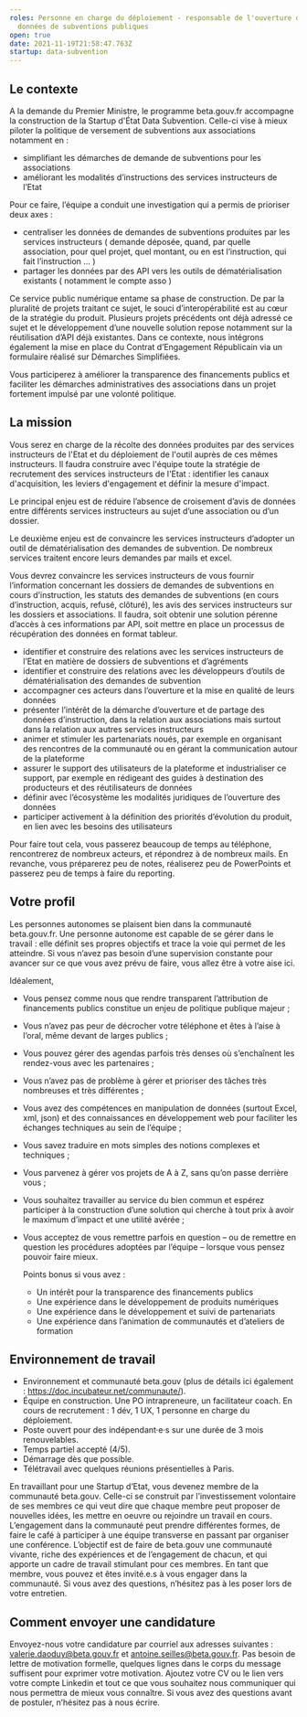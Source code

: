 ```yaml
---
roles: Personne en charge du déploiement - responsable de l'ouverture des
  données de subventions publiques
open: true
date: 2021-11-19T21:58:47.763Z
startup: data-subvention
---
```

## Le contexte

A la demande du Premier Ministre, le programme beta.gouv.fr accompagne la construction de la Startup d'État Data Subvention. Celle-ci vise à mieux piloter la politique de versement de subventions aux associations notamment en :

* simplifiant les démarches de demande de subventions pour les associations
* améliorant les modalités d’instructions des services instructeurs de l’Etat

Pour ce faire, l’équipe a conduit une investigation qui a permis de prioriser deux axes :

* centraliser les données de demandes de subventions produites par les services instructeurs ( demande déposée, quand, par quelle association, pour quel projet, quel montant, ou en est l’instruction, qui fait l’instruction … )
* partager les données par des API vers les outils de dématérialisation existants ( notamment le compte asso )

Ce service public numérique entame sa phase de construction. De par la pluralité de projets traitant ce sujet, le souci d’interopérabilité est au cœur de la stratégie du produit. Plusieurs projets précédents ont déjà adressé ce sujet et le développement d’une nouvelle solution repose notamment sur la réutilisation d’API déjà existantes. Dans ce contexte, nous intégrons également la mise en place du Contrat d’Engagement Républicain via un formulaire réalisé sur Démarches Simplifiées.

Vous participerez à améliorer la transparence des financements publics et faciliter les démarches administratives des associations dans un projet fortement impulsé par une volonté politique.

## La mission

Vous serez en charge de la récolte des données produites par des services instructeurs de l'Etat et du déploiement de l'outil auprès de ces mêmes instructeurs. Il faudra construire avec l'équipe toute la stratégie de recrutement des services instructeurs de l'Etat : identifier les canaux d'acquisition, les leviers d'engagement et définir la mesure d'impact.

Le principal enjeu est de réduire l’absence de croisement d’avis de données entre différents services instructeurs au sujet d’une association ou d’un dossier.

Le deuxième enjeu est de convaincre les services instructeurs d’adopter un outil de dématérialisation des demandes de subvention. De nombreux services traitent encore leurs demandes par mails et excel.

Vous devrez convaincre les services instructeurs de vous fournir l’information concernant les dossiers de demandes de subventions en cours d’instruction, les statuts des demandes de subventions (en cours d’instruction, acquis, refusé, clôturé), les avis des services instructeurs sur les dossiers et associations. Il faudra, soit obtenir une solution pérenne d’accès à ces informations par API, soit mettre en place un processus de récupération des données en format tableur.

* identifier et construire des relations avec les services instructeurs de l’Etat en matière de dossiers de subventions et d’agréments
* identifier et construire des relations avec les développeurs d’outils de dématérialisation des demandes de subvention
* accompagner ces acteurs dans l’ouverture et la mise en qualité de leurs données
* présenter l’intérêt de la démarche d’ouverture et de partage des données d’instruction, dans la relation aux associations mais surtout dans la relation aux autres services instructeurs
* animer et stimuler les partenariats noués, par exemple en organisant des rencontres de la communauté ou en gérant la communication autour de la plateforme 
* assurer le support des utilisateurs de la plateforme et industrialiser ce support, par exemple en rédigeant des guides à destination des producteurs et des réutilisateurs de données 
* définir avec l’écosystème les modalités juridiques de l’ouverture des données 
* participer activement à la définition des priorités d’évolution du produit, en lien avec les besoins des utilisateurs

Pour faire tout cela, vous passerez beaucoup de temps au téléphone, rencontrerez de nombreux acteurs, et répondrez à de nombreux mails. En revanche, vous préparerez peu de notes, réaliserez peu de PowerPoints et passerez peu de temps à faire du reporting.

## Votre profil

Les personnes autonomes se plaisent bien dans la communauté beta.gouv.fr. Une personne autonome est capable de se gérer dans le travail : elle définit ses propres objectifs et trace la voie qui permet de les atteindre. Si vous n’avez pas besoin d’une supervision constante pour avancer sur ce que vous avez prévu de faire, vous allez être à votre aise ici. 

Idéalement, 

* Vous pensez comme nous que rendre transparent l’attribution de financements publics constitue un enjeu de politique publique majeur ;
* Vous n’avez pas peur de décrocher votre téléphone et êtes à l’aise à l’oral, même devant de larges publics ;
* Vous pouvez gérer des agendas parfois très denses où s’enchaînent les rendez-vous avec les partenaires ;
* Vous n’avez pas de problème à gérer et prioriser des tâches très nombreuses et très différentes ;
* Vous avez des compétences en manipulation de données (surtout Excel, xml, json) et des connaissances en développement web pour faciliter les échanges techniques au sein de l’équipe ;
* Vous savez traduire en mots simples des notions complexes et techniques ;
* Vous parvenez à gérer vos projets de A à Z, sans qu’on passe derrière vous ;
* Vous souhaitez travailler au service du bien commun et espérez participer à la construction d’une solution qui cherche à tout prix à avoir le maximum d’impact et une utilité avérée ;
* Vous acceptez de vous remettre parfois en question – ou de remettre en question les procédures adoptées par l’équipe – lorsque vous pensez pouvoir faire mieux.

  Points bonus si vous avez :

  * Un intérêt pour la transparence des financements publics
  * Une expérience dans le développement de produits numériques
  * Une expérience dans le développement et suivi de partenariats
  * Une expérience dans l’animation de communautés et d’ateliers de formation

## Environnement de travail

* Environnement et communauté beta.gouv (plus de détails ici également : https://doc.incubateur.net/communaute/).
* Équipe en construction. Une PO intrapreneure, un facilitateur coach. En cours de recrutement : 1 dév, 1 UX, 1 personne en charge du déploiement.
* Poste ouvert pour des indépendant·e·s sur une durée de 3 mois renouvelables.
* Temps partiel accepté (4/5).
* Démarrage dès que possible.
* Télétravail avec quelques réunions présentielles à Paris.

En travaillant pour une Startup d’Etat, vous devenez membre de la communauté beta.gouv. Celle-ci se construit par l’investissement volontaire de ses membres ce qui veut dire que chaque membre peut proposer de nouvelles idées, les mettre en oeuvre ou rejoindre un travail en cours. L’engagement dans la communauté peut prendre différentes formes, de faire le café à participer à une équipe transverse en passant par organiser une conférence. L’objectif est de faire de beta.gouv une communauté vivante, riche des expériences et de l’engagement de chacun, et qui apporte un cadre de travail stimulant pour ces membres. En tant que membre, vous pouvez et êtes invité.e.s à vous engager dans la communauté. Si vous avez des questions, n’hésitez pas à les poser lors de votre entretien.

## Comment envoyer une candidature

Envoyez-nous votre candidature par courriel aux adresses suivantes : valerie.daoduy@beta.gouv.fr et antoine.seilles@beta.gouv.fr. Pas besoin de lettre de motivation formelle, quelques lignes dans le corps du message suffisent pour exprimer votre motivation. Ajoutez votre CV ou le lien vers votre compte Linkedin et tout ce que vous souhaitez nous communiquer qui nous permettra de mieux vous connaître. Si vous avez des questions avant de postuler, n’hésitez pas à nous écrire.